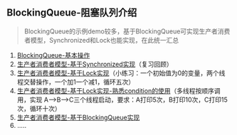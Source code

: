 ## BlockingQueue-阻塞队列介绍
>
> BlockingQueue的示例demo较多，基于BlockingQueue可实现生产者消费者模型，Synchronized和Lock也能实现，在此统一汇总
>
1. [BlockingQueue-基本操作](../src/main/java/pers/liangshan/demos/juc/BlockingQueueDemo.java) 
2. [生产者消费者模型-基于Synchronized实现](../src/main/java/pers/liangshan/demos/juc/ProdCousumerDemoSync.java)（复习回顾）
3. [生产者消费者模型-基于Lock实现](../src/main/java/pers/liangshan/demos/juc/ProdCousumerDemoLock.java)（小练习：一个初始值为0的变量，两个线程交替操作，一个加1一个减1，循环五次）
4. [生产者消费者模型-基于Lock实现-熟悉condition的使用](../src/main/java/pers/liangshan/demos/juc/LockCondationDemo.java)（多线程按顺序调用，实现 A-->B-->C三个线程启动，要求：A打印5次，B打印10次，C打印15次，循环十次）
5. [生产者消费者模型-基于BlockingQueue实现](../src/main/java/pers/liangshan/demos/juc/ProdCousumerDemoBlockingQueue.java)
6. .....
